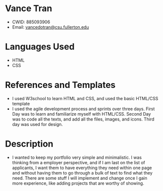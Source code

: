 # Vance Tran
- CWID: 885093906
- Email: vancedotran@csu.fullerton.edu

# Languages Used
- HTML
- CSS

# References and Templates
- I used W3school to learn HTML and CSS, and used
the basic HTML/CSS template
- I used the agile development process and sprints over
three days. First Day was to learn and familiarize myself
with HTML/CSS. Second Day was to code all the texts, and add
all the files, images, and icons. Third day was used for design.


# Description
- I wanted to keep my portfolio very simple and minimalistic. I
was thinking from a employer perspective, and if I am last on the list
of applicants, I want them to have everything they need within one page and
without having them to go through a bulk of text to find what they need. 
There are some stuff I will implement and change once I gain more experience, like adding projects that are worthy of showing.


